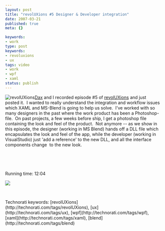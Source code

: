 ```yaml
---
layout: post
title: "revolUXions #5 Designer & Developer integration"
date: 2007-03-21
published: true
meta: {}

keywords:
- work
type: post
keywords:
- revoluxions
- ux
tags: video
- work
- wpf
- xaml
status: publish
---
```



![revolUXions](http://media.eick.us/2011/05/388628564_ec67e676cc_m.jpg)[Dax](http://www.nukeation.net) and I recorded episode #5 of [revolUXions](http://www.revolUXions.com) and just posted it.  I wanted to really understand the integration and workflow issues which XAML and MS-Blend is going to help us solve.  I've worked with so many designers in the past where the work product has been a Photoshop-file.  On past projects, a few weeks before ship, I get a photoshop file containing the look and feel of the product.  Not anymore -- as we show in this episode, the designer (working in MS Blend) hands off a DLL file which encapsulates the look and feel of the app, while the developer (working in VisualStudio) just 'add a reference' to the new DLL, and all the interface components change  to the new look.



 



 



Running time: 12:04



[![](http://media.eick.us/2011/05/429494262_d09e1da9b4_o.jpg)](http://ux.nukeation.com/default.aspx?episode=5)



 

<div class="wlWriterSmartContent" style="margin: 0px;padding: 0px">Technorati keywords: [revolUXions](http://technorati.com/tags/revolUXions), [ux](http://technorati.com/tags/ux), [wpf](http://technorati.com/tags/wpf), [xaml](http://technorati.com/tags/xaml), [blend](http://technorati.com/tags/blend)</div>
